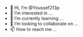 - 👋 Hi, I’m @Youssef213p
- 👀 I’m interested in ...
- 🌱 I’m currently learning ...
- 💞️ I’m looking to collaborate on ...
- 📫 How to reach me ...

<!---
Youssef213p/Youssef213p is a ✨ special ✨ repository because its `README.md` (this file) appears on your GitHub profile.
You can click the Preview link to take a look at your changes.
--->
